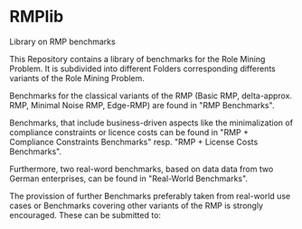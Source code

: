 # RMPlib
Library on RMP benchmarks

This Repository contains a library of benchmarks for the Role Mining Problem. It is subdivided into different Folders corresponding differents variants of the Role Mining Problem.

Benchmarks for the classical variants of the RMP (Basic RMP, delta-approx. RMP, Minimal Noise RMP, Edge-RMP) are found in "RMP Benchmarks". 

Benchmarks, that include business-driven aspects like the minimalization of compliance constraints or licence costs can be found in "RMP + Compliance Constraints Benchmarks" resp. "RMP + License Costs Benchmarks".

Furthermore, two real-word benchmarks, based on data data from two German enterprises, can be found in "Real-World Benchmarks".

The provission of further Benchmarks preferably taken from real-world use cases or Benchmarks covering other variants of the RMP is strongly encouraged. 
These can be submitted to: 


